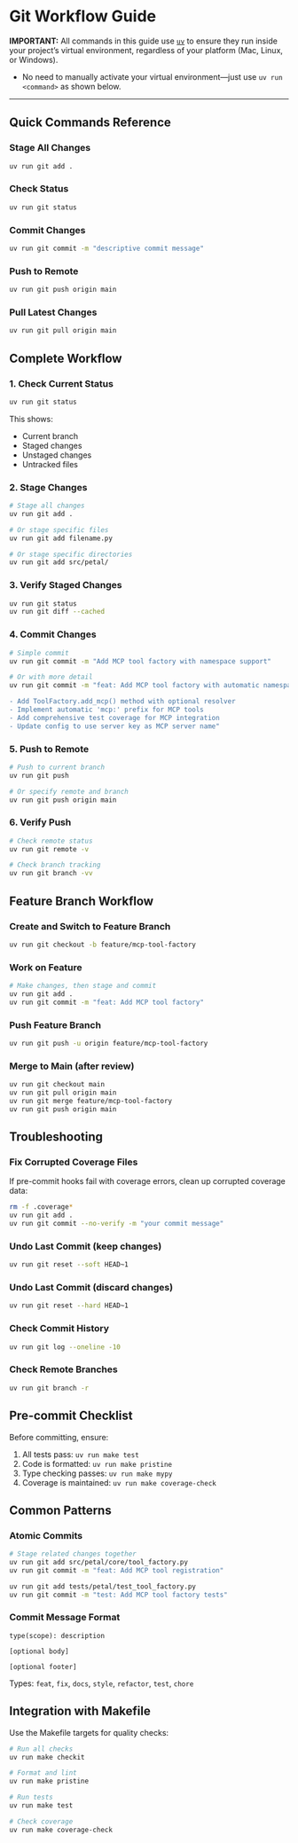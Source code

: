 # Git Workflow Guide

**IMPORTANT:**
All commands in this guide use [`uv`](https://github.com/astral-sh/uv) to ensure they run inside your project’s virtual environment, regardless of your platform (Mac, Linux, or Windows).

- No need to manually activate your virtual environment—just use `uv run <command>` as shown below.

---

## Quick Commands Reference

### Stage All Changes
```bash
uv run git add .
```

### Check Status
```bash
uv run git status
```

### Commit Changes
```bash
uv run git commit -m "descriptive commit message"
```

### Push to Remote
```bash
uv run git push origin main
```

### Pull Latest Changes
```bash
uv run git pull origin main
```

## Complete Workflow

### 1. Check Current Status
```bash
uv run git status
```
This shows:
- Current branch
- Staged changes
- Unstaged changes
- Untracked files

### 2. Stage Changes
```bash
# Stage all changes
uv run git add .

# Or stage specific files
uv run git add filename.py

# Or stage specific directories
uv run git add src/petal/
```

### 3. Verify Staged Changes
```bash
uv run git status
uv run git diff --cached
```

### 4. Commit Changes
```bash
# Simple commit
uv run git commit -m "Add MCP tool factory with namespace support"

# Or with more detail
uv run git commit -m "feat: Add MCP tool factory with automatic namespace support

- Add ToolFactory.add_mcp() method with optional resolver
- Implement automatic 'mcp:' prefix for MCP tools
- Add comprehensive test coverage for MCP integration
- Update config to use server key as MCP server name"
```

### 5. Push to Remote
```bash
# Push to current branch
uv run git push

# Or specify remote and branch
uv run git push origin main
```

### 6. Verify Push
```bash
# Check remote status
uv run git remote -v

# Check branch tracking
uv run git branch -vv
```

## Feature Branch Workflow

### Create and Switch to Feature Branch
```bash
uv run git checkout -b feature/mcp-tool-factory
```

### Work on Feature
```bash
# Make changes, then stage and commit
uv run git add .
uv run git commit -m "feat: Add MCP tool factory"
```

### Push Feature Branch
```bash
uv run git push -u origin feature/mcp-tool-factory
```

### Merge to Main (after review)
```bash
uv run git checkout main
uv run git pull origin main
uv run git merge feature/mcp-tool-factory
uv run git push origin main
```

## Troubleshooting

### Fix Corrupted Coverage Files
If pre-commit hooks fail with coverage errors, clean up corrupted coverage data:
```bash
rm -f .coverage*
uv run git add .
uv run git commit --no-verify -m "your commit message"
```

### Undo Last Commit (keep changes)
```bash
uv run git reset --soft HEAD~1
```

### Undo Last Commit (discard changes)
```bash
uv run git reset --hard HEAD~1
```

### Check Commit History
```bash
uv run git log --oneline -10
```

### Check Remote Branches
```bash
uv run git branch -r
```

## Pre-commit Checklist

Before committing, ensure:
1. All tests pass: `uv run make test`
2. Code is formatted: `uv run make pristine`
3. Type checking passes: `uv run make mypy`
4. Coverage is maintained: `uv run make coverage-check`

## Common Patterns

### Atomic Commits
```bash
# Stage related changes together
uv run git add src/petal/core/tool_factory.py
uv run git commit -m "feat: Add MCP tool registration"

uv run git add tests/petal/test_tool_factory.py
uv run git commit -m "test: Add MCP tool factory tests"
```

### Commit Message Format
```
type(scope): description

[optional body]

[optional footer]
```

Types: `feat`, `fix`, `docs`, `style`, `refactor`, `test`, `chore`

## Integration with Makefile

Use the Makefile targets for quality checks:

```bash
# Run all checks
uv run make checkit

# Format and lint
uv run make pristine

# Run tests
uv run make test

# Check coverage
uv run make coverage-check
```
